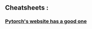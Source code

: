 

## Cheatsheets :

### [Pytorch's website has a good one](https://pytorch.org/tutorials/beginner/ptcheat.html)
